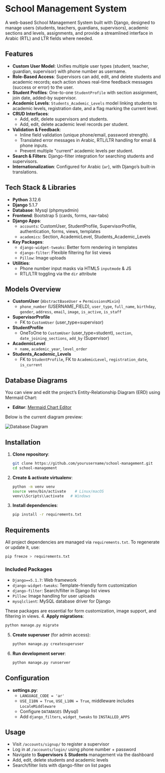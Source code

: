 # School Management System

A web-based School Management System built with Django, designed to manage users (students, teachers, guardians, supervisors), academic sections and levels, assignments, and provide a streamlined interface in Arabic (RTL) and LTR fields where needed.

## Features

- **Custom User Model**: Unifies multiple user types (student, teacher, guardian, supervisor) with phone number as username.
- **Role-Based Access**: Supervisors can add, edit, and delete students and academic records; each action shows real-time feedback messages (success or error) to the user.
- **Student Profiles**: One-to-one `StudentProfile` with section assignment, join date, added-by supervisor.
- **Academic Levels**: `Students_Academic_Levels` model linking students to academic levels, registration date, and a flag marking the current level.
- **CRUD Interfaces**:
  - Add, edit, delete supervisors and students.
  - Add, edit, delete academic level records per student.
- **Validation & Feedback**:
  - Inline field validation (unique phone/email, password strength).
  - Translated error messages in Arabic, RTL/LTR handling for email & phone inputs.
  - Prevent multiple "current" academic levels per student.
- **Search & Filters**: Django-filter integration for searching students and supervisors.
- **Internationalization**: Configured for Arabic (`ar`), with Django’s built-in translations.

## Tech Stack & Libraries

- **Python** 3.12.6
- **Django** 5.1.7
- **Database**: Mysql (phpmyadmin)
- **Frontend**: Bootstrap 5 (cards, forms, nav-tabs)
- **Django Apps**:
  - `accounts`: CustomUser, StudentProfile, SupervisorProfile, authentication, forms, views, templates
  - `academics`: Section, AcademicLevel, Students\_Academic\_Levels
- **Key Packages**:
  - `django-widget-tweaks`: Better form rendering in templates
  - `django-filter`: Flexible filtering for list views
  - `Pillow`: Image uploads
- **Utilities**:
  - Phone number input masks via HTML5 `inputmode` & JS
  - RTL/LTR toggling via the `dir` attribute

## Models Overview

- **CustomUser** (`AbstractBaseUser` + `PermissionsMixin`)
  - `phone_number` (USERNAME_FIELD), `user_type`, `full_name`, `birthday`, `gender`, `address`, `email`, `image`, `is_active`, `is_staff`
- **SupervisorProfile**
  - FK to `CustomUser` (user_type=supervisor)
- **StudentProfile**
  - OneToOne to `CustomUser` (user_type=student), `section`, `date_joining_sections`, `add_by` (Supervisor)
- **AcademicLevel**
  - `name`, `academic_year`, `level_order`
- **Students_Academic_Levels**
  - FK to `StudentProfile`, FK to `AcademicLevel`, `registration_date`, `is_current`

## Database Diagrams

You can view and edit the project’s Entity-Relationship Diagram (ERD) using Mermaid Chart:

- **Editor**: [Mermaid Chart Editor](https://www.mermaidchart.com/app/projects/532fb716-aa7b-4050-a479-64716a789f96/diagrams/ceb05a3c-3981-4f40-9d26-ea181c7d0966/version/v0.1/edit)

Below is the current diagram preview:

![Database Diagram](https://www.mermaidchart.com/raw/ceb05a3c-3981-4f40-9d26-ea181c7d0966?theme=dark&version=v0.1&format=svg)

## Installation

1. **Clone repository**:
   ```bash
   git clone https://github.com/yourusername/school-management.git
   cd school-management
   ```
2. **Create & activate virtualenv**:
   ```bash
   python -m venv venv
   source venv/bin/activate    # Linux/macOS
   venv\\Scripts\\activate   # Windows
   ```
3. **Install dependencies**:
   ```bash
   pip install -r requirements.txt
   ```

## Requirements

All project dependencies are managed via `requirements.txt`. To regenerate or update it, use:

```bash
pip freeze > requirements.txt
```

### Included Packages

- `Django==5.1.7`: Web framework
- `django-widget-tweaks`: Template-friendly form customization
- `django-filter`: Search/filter in Django list views
- `Pillow`: Image handling for user uploads
- `mysqlclient`: MySQL database driver for Django

These packages are essential for form customization, image support, and filtering in views.
4\. **Apply migrations**:

```bash
python manage.py migrate
```

5. **Create superuser** (for admin access):
   ```bash
   python manage.py createsuperuser
   ```
6. **Run development server**:
   ```bash
   python manage.py runserver
   ```

## Configuration

- **settings.py**:
  - `LANGUAGE_CODE = 'ar'`
  - `USE_I18N = True`, `USE_L10N = True`, middleware includes `LocaleMiddleware`
  - Configure `DATABASES` (Mysql)
  - Add `django_filters`, `widget_tweaks` to `INSTALLED_APPS`

## Usage

- Visit `/accounts/signup/` to register a supervisor
- Log in at `/accounts/login/` using phone number + password
- Navigate to **Supervisors** & **Students** management via the dashboard
- Add, edit, delete students and academic levels
- Search/filter lists with django-filter on list pages





